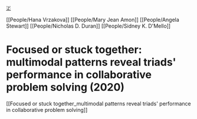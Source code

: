 [🇿](zotero://select/library/items/C3UJBRYQ)

[[People/Hana Vrzakova]] [[People/Mary Jean Amon]] [[People/Angela Stewart]] [[People/Nicholas D. Duran]] [[People/Sidney K. D'Mello]] 
# Focused or stuck together: multimodal patterns reveal triads' performance in collaborative problem solving (2020)

[[Focused or stuck together_multimodal patterns reveal triads' performance in collaborative problem solving]]